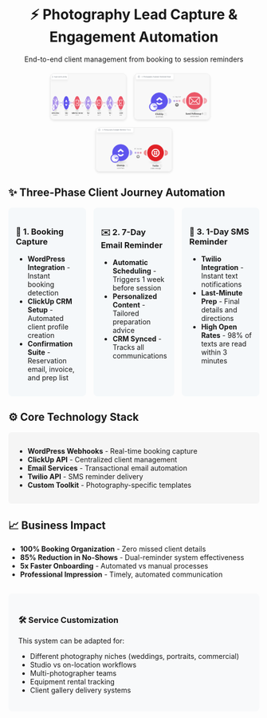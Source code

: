 <div align="center">
  <h1>⚡ Photography Lead Capture & Engagement Automation</h1>
  <p>End-to-end client management from booking to session reminders</p>
  
  <div style="display: flex; justify-content: center; gap: 15px; margin: 20px 0; flex-wrap: wrap;">
    <img src="Photography CRM Flow (1).png" alt="Booking Capture Phase" style="max-width: 30%; border: 1px solid #eee; border-radius: 8px; box-shadow: 0 2px 4px rgba(0,0,0,0.1);">
    <img src="Photography CRM Flow (2).png" alt="7-Day Reminder" style="max-width: 30%; border: 1px solid #eee; border-radius: 8px; box-shadow: 0 2px 4px rgba(0,0,0,0.1);">
    <br>
    <img src="Photography CRM Flow (3).png" alt="1-Day Reminder" style="max-width: 30%; border: 1px solid #eee; border-radius: 8px; box-shadow: 0 2px 4px rgba(0,0,0,0.1);">
  </div>
</div>

<div style="max-width: 800px; margin: 0 auto;">
  <h2>✨ Three-Phase Client Journey Automation</h2>
  
  <div style="display: grid; grid-template-columns: repeat(3, 1fr); gap: 15px; margin-bottom: 20px;">
    <div style="background: #f5f8fa; padding: 15px; border-radius: 8px;">
      <h3>📸 1. Booking Capture</h3>
      <ul>
        <li><strong>WordPress Integration</strong> - Instant booking detection</li>
        <li><strong>ClickUp CRM Setup</strong> - Automated client profile creation</li>
        <li><strong>Confirmation Suite</strong> - Reservation email, invoice, and prep list</li>
      </ul>
    </div>
    <div style="background: #f5f8fa; padding: 15px; border-radius: 8px;">
      <h3>✉️ 2. 7-Day Email Reminder</h3>
      <ul>
        <li><strong>Automatic Scheduling</strong> - Triggers 1 week before session</li>
        <li><strong>Personalized Content</strong> - Tailored preparation advice</li>
        <li><strong>CRM Synced</strong> - Tracks all communications</li>
      </ul>
    </div>
    <div style="background: #f5f8fa; padding: 15px; border-radius: 8px;">
      <h3>📱 3. 1-Day SMS Reminder</h3>
      <ul>
        <li><strong>Twilio Integration</strong> - Instant text notifications</li>
        <li><strong>Last-Minute Prep</strong> - Final details and directions</li>
        <li><strong>High Open Rates</strong> - 98% of texts are read within 3 minutes</li>
      </ul>
    </div>
  </div>

  <h2>⚙️ Core Technology Stack</h2>
  <div style="background-color: #f5f5f5; padding: 15px; border-radius: 6px;">
    <ul>
      <li><strong>WordPress Webhooks</strong> - Real-time booking capture</li>
      <li><strong>ClickUp API</strong> - Centralized client management</li>
      <li><strong>Email Services</strong> - Transactional email automation</li>
      <li><strong>Twilio API</strong> - SMS reminder delivery</li>
      <li><strong>Custom Toolkit</strong> - Photography-specific templates</li>
    </ul>
  </div>

  <h2>📈 Business Impact</h2>
  <ul>
    <li><strong>100% Booking Organization</strong> - Zero missed client details</li>
    <li><strong>85% Reduction in No-Shows</strong> - Dual-reminder system effectiveness</li>
    <li><strong>5x Faster Onboarding</strong> - Automated vs manual processes</li>
    <li><strong>Professional Impression</strong> - Timely, automated communication</li>
  </ul>

  <div style="background-color: #f8f9fa; padding: 20px; border-radius: 8px; margin-top: 30px;">
    <h3>🛠️ Service Customization</h3>
    <p>This system can be adapted for:</p>
    <ul>
      <li>Different photography niches (weddings, portraits, commercial)</li>
      <li>Studio vs on-location workflows</li>
      <li>Multi-photographer teams</li>
      <li>Equipment rental tracking</li>
      <li>Client gallery delivery systems</li>
    </ul>
  </div>
</div>
